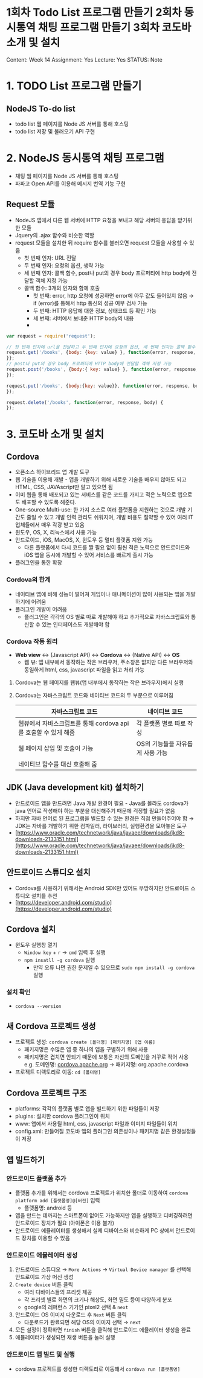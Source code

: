 # 1회차 Todo List 프로그램 만들기 2회차 동시통역 채팅 프로그램 만들기 3회차 코도바 소개 및 설치

Content: Week 14
Assignment: Yes
Lecture: Yes
STATUS: Note

# 1. TODO List 프로그램 만들기

## NodeJS To-do list

- todo list 웹 페이지를 Node JS 서버를 통해 호스팅
- todo list 저장 및 불러오기 API 구현

# 2. NodeJS 동시통역 채팅 프로그램

- 채팅 웹 페이지를 Node JS 서버를 통해 호스팅
- 파파고 Open API를 이용해 메시지 번역 기능 구현

## Request 모듈

- NodeJS 앱에서 다른 웹 서버에 HTTP 요청을 보내고 해당 서버의 응답을 받기위한 모듈
- Jquery의 .ajax 함수와 비슷한 역할
- request 모듈을 설치한 뒤 require 함수를 불러오면 request 모듈을 사용할 수 있음
    - 첫 번째 인자: URL 전달
    - 두 번째 인자: 요청의 옵션, 생략 가능
    - 세 번째 인자: 콜백 함수, post나 put의 경우 body 프로퍼티에 http body에 전달할 객체 지정 가능
    - 콜백 함수: 3개의 인자와 함께 호출
        - 첫 번째: error, http 요청에 성공하면 error에 아무 값도 들어있지 않음 → if (error)를 통해서 http 통신의 성공 여부 검사 가능
        - 두 번째: HTTP 응답에 대한 정보, 상태코드 등 확인 가능
        - 세 번째: 서버에서 보내준 HTTP body의 내용
        - 

```jsx
var request = require('request');

// 첫 번재 인자에 url을 전달하고 두 번째 인자에 요청의 옵션, 세 번째 인자는 콜백 함수
request.get('/books', {body: {key: value} }, function(error, response, body) {
}};
// post나 put의 경우 body 프로퍼티에 HTTP body에 전달할 객체 지정 가능
request.post('/books', {body:{ key: value} }, function(error, response, body) {
});

request.put('/books', {body:{key: value}}, function(error, response, body) {
});

request.delete('/books', function(error, response, body) {
});

```

# 3. 코도바 소개 및 설치

## Cordova

- 오픈소스 하이브리드 앱 개발 도구
- 웹 기술을 이용해 개발 - 앱을 개발하기 위해 새로운 기술을 배우지 않아도 되고 HTML, CSS, JAVAscript만 알고 있으면 됨
- 이미 웹을 통해 배포되고 있는 서비스를 같은 코드를 가지고 적은 노력으로 앱으로도 배포할 수 있도록 해준다.
- One-source Multi-use: 한 가지 소스로 여러 플랫폼을 지원하는 것으로 개발 기간도 줄일 수 있고 개발 인력 관리도 쉬워지며, 개발 비용도 절약할 수 있어 여러 IT업체들에서 매우 각광 받고 있음
- 윈도우, OS, X, 리눅스에서 사용 가능
- 안드로이드, iOS, MacOS, X, 윈도우 등 멀티 플랫폼 지원 가능
    - 다른 플랫폼에서 다시 코드를 짤 필요 없이 훨씬 적은 노력으로 안드로이드와 iOS 앱을 동시에 개발할 수 있어 서비스를 빠르게 출시 가능
- 플러그인을 통한 확장

### Cordova의 한계

- 네이티브 앱에 비해 성능이 떨어져 게임이나 애니메이션이 많이 사용되는 앱을 개발하기에 어려움
- 플러그인 개발이 어려움
    - 플러그인은 각각의 OS 별로 따로 개발해야 하고 추가적으로 자바스크립트와 통신할 수 있는 인터페이스도 개발해야 함

### Cordova 작동 원리

- **Web view** ↔ (Javascript API) ↔ **Cordova** ↔ (Native API) ↔ **OS**
    - 웹 뷰: 앱 내부에서 동작하는 작은 브라우저, 주소창은 없지만 다른 브라우저와 동일하게 html, css, javascript 파일을 읽고 처리 가능
1. Cordova는 웹 페이지를 웹뷰(앱 내부에서 동작하는 작은 브라우저)에서 실행
2. Cordova는 자바스크립트 코드와 네이티브 코드의 두 부분으로 이루어짐
    
    
    | 자바스크립트 코드 | 네이티브 코드 |
    | --- | --- |
    | 웹뷰에서 자바스크립트를 통해 cordova api를 호출할 수 있게 해줌 | 각 플랫폼 별로 따로 작성 |
    | 웹 페이지 삽입 및 호출이 가능 | OS의 기능들을 자유롭게 사용 가능 |
    | 네이티브 함수를 대신 호출해 줌 |  |

## JDK (Java development kit) 설치하기

- 안드로이드 앱을 만드려면 Java 개발 환경이 필요 - Java를 몰라도 cordova가 java 언어로 작성해야 하는 부분을 대신해주기 때문에 걱정할 필요가 없음
- 하지만 자바 언어로 된 프로그램을 빌드할 수 있는 환경은 직접 만들어주어야 함 → JDK는 자바를 개발하기 위한 컴파일러, 라이브러리, 실행환경을 모아놓은 도구
- [https://www.oracle.com/technetwork/java/javaee/downloads/jkd8-downloads-2133151.html](https://www.oracle.com/technetwork/java/javaee/downloads/jkd8-downloads-2133151.html)

## 안드로이드 스튜디오 설치

- Cordova를 사용하기 위해서는 Android SDK만 있어도 무방하지만 안드로이드 스튜디오 설치를 추천
- [https://developer.android.com/studio](https://developer.android.com/studio)

## Cordova 설치

- 윈도우 실행창 열기
    - `Window key` + `r` → `cmd` 입력 후 실행
    - `npm insatll -g cordova` 실행
        - 만약 오류 나면 권한 문제일 수 있으므로 `sudo npm install -g cordova` 실행

### 설치 확인

- `cordova --version`

## 새 Cordova 프로젝트 생성

- 프로젝트 생성: `cordova create [폴더명] [패키지명] [앱 이름]`
    - 패키지명은 수많은 앱 중 하나의 앱을 구별하기 위해 사용
    - 패키지명은 겹치면 안되기 때문에 보통은 자신의 도메인을 거꾸로 적어 사용
    e.g. 도메인명: [cordova.apache.org](http://cordova.apache.org) → 패키지명: org.apache.cordova
- 프로젝트 디렉토리로 이동: `cd [폴더명]`

## Cordova 프로젝트 구조

- platforms: 각각의 플랫폼 별로 앱을 빌드하기 위한 파일들이 저장
- plugins: 설치한 cordova 플러그인이 위치
- www: 앱에서 사용될 html, css, javascript 파일과 이미지 파일들이 위치
- config.xml: 만들어질 코도바 앱의 플러그인 의존성이나 패키지명 같은 환경설정들이 저장

## 앱 빌드하기

### 안드로이드 플랫폼 추가

- 플랫폼 추가를 위해서는 cordova 프로젝트가 위치한 폴더로 이동하여 `cordova platform add [플랫폼명]@[버전]` 입력
    - 플랫폼명: android 등
- 앱을 만드는 데까지는 스마트폰이 없어도 가능하지만 앱을 실행하고 디버깅하려면 안드로이드 장치가 필요 (아이폰은 이용 불가)
- 안드로이드 에뮬레이터를 생성해서 실제 디바이스와 비슷하게 PC 상에서 안드로이드 장치를 이용할 수 있음

### 안드로이드 에뮬레이터 생성

1. 안드로이드 스튜디오 → `More Actions` → `Virtual Device manager` 를 선택해 안드로이드 가상 머신 생성
2. `Create device` 버튼 클릭
    - 여러 디바이스들의 프리셋 제공
    - 각 프리셋 별로 화면의 크기나 해상도, 화면 밀도 등이 다양하게 분포
    - google의 레퍼런스 기기인 pixel2 선택 & `next`
3. 안드로이드 OS 이미지 다운로드 후 `Next` 버튼 클릭
    - 다운로드가 완료되면 해당 OS의 이미지 선택 → `next`
4. 모든 설정이 정확하면 `finish` 버튼을 클릭해 안드로이드 에뮬레이터 생성을 완료
5. 애뮬레이터가 생성되면 재생 버튼을 눌러 실행

### 안드로이드 앱 빌드 및 실행

- cordova 프로젝트를 생성한 디렉토리로 이동해서 `cordova run [플랫폼명]`